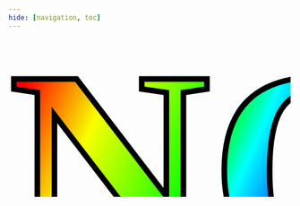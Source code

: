 ```yaml
---
hide: [navigation, toc]
---
```


<svg
   width="800"
   height="450"
   version="1.1"
   xmlns="http://www.w3.org/2000/svg">
  <defs>
    <linearGradient id="rainbow" x1="0.0" y1="0.35" x2="0.92" y2="0.65">
      <stop style="stop-color:#ff0000;stop-opacity:1;" offset="0" />
      <stop style="stop-color:#f7ff00;stop-opacity:1;" offset="0.2" />
      <stop style="stop-color:#00ff00;stop-opacity:1;" offset="0.5" />
      <stop style="stop-color:#00ffff;stop-opacity:1;" offset="0.6" />
      <stop style="stop-color:#0000ff;stop-opacity:1;" offset="0.8" />
      <stop style="stop-color:#ff00ff;stop-opacity:1;" offset="1" />
    </linearGradient>
   </defs>
   <text
      x="0"
      y="400"
      font-weight="bold"
      font-style="normal"
      font-variant="normal"
      font-stretch="normal"
      font-size="500px"
      font-family="'Comic Sans MS'"
      fill="url(#rainbow)"
      stroke-width="10"
      stroke="black">NO</text>
</svg>
